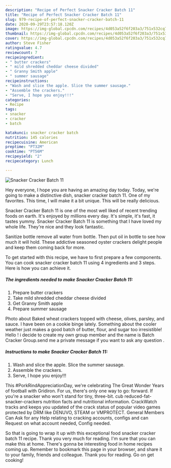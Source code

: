 ```yaml
---
description: "Recipe of Perfect Snacker Cracker Batch 11"
title: "Recipe of Perfect Snacker Cracker Batch 11"
slug: 979-recipe-of-perfect-snacker-cracker-batch-11
date: 2020-09-29T23:57:18.120Z
image: https://img-global.cpcdn.com/recipes/4d053a52f6f203a3/751x532cq70/snacker-cracker-batch-11-recipe-main-photo.jpg
thumbnail: https://img-global.cpcdn.com/recipes/4d053a52f6f203a3/751x532cq70/snacker-cracker-batch-11-recipe-main-photo.jpg
cover: https://img-global.cpcdn.com/recipes/4d053a52f6f203a3/751x532cq70/snacker-cracker-batch-11-recipe-main-photo.jpg
author: Steve Fisher
ratingvalue: 4.7
reviewcount: 7
recipeingredient:
- " butter crackers"
- " mild shredded cheddar cheese divided"
- " Granny Smith apple"
- " summer sausage"
recipeinstructions:
- "Wash and slice the apple. Slice the summer sausage."
- "Assemble the crackers."
- "Serve, I hope you enjoy!!!"
categories:
- Recipe
tags:
- snacker
- cracker
- batch

katakunci: snacker cracker batch 
nutrition: 145 calories
recipecuisine: American
preptime: "PT32M"
cooktime: "PT56M"
recipeyield: "2"
recipecategory: Lunch

---
```



![Snacker Cracker Batch 11](https://img-global.cpcdn.com/recipes/4d053a52f6f203a3/751x532cq70/snacker-cracker-batch-11-recipe-main-photo.jpg)

Hey everyone, I hope you are having an amazing day today. Today, we're going to make a distinctive dish, snacker cracker batch 11. One of my favorites. This time, I will make it a bit unique. This will be really delicious.

Snacker Cracker Batch 11 is one of the most well liked of recent trending foods on earth. It's enjoyed by millions every day. It's simple, it's fast, it tastes yummy. Snacker Cracker Batch 11 is something that I have loved my whole life. They're nice and they look fantastic.

Sanitize bottle remove all water from bottle. Then put oil in bottle to see how much it will hold. These addictive seasoned oyster crackers delight people and keep them coming back for more.


To get started with this recipe, we have to first prepare a few components. You can cook snacker cracker batch 11 using 4 ingredients and 3 steps. Here is how you can achieve it.

<!--inarticleads1-->

##### The ingredients needed to make Snacker Cracker Batch 11:

1. Prepare  butter crackers
1. Take  mild shredded cheddar cheese divided
1. Get  Granny Smith apple
1. Prepare  summer sausage


Photo about Baked wheat crackers topped with cheese, olives, parsley, and sauce. I have been on a cookie binge lately. Something about the cooler weather just makes a good batch of butter, flour, and sugar too irresistible! Hello ! i decide to create my own group member and the name is Batch Cracker Group.send me a private message if you want to ask any question . 

<!--inarticleads2-->

##### Instructions to make Snacker Cracker Batch 11:

1. Wash and slice the apple. Slice the summer sausage.
1. Assemble the crackers.
1. Serve, I hope you enjoy!!!


This #PorkRindAppreciationDay, we&#39;re celebrating The Great Wonder Years of football with Gridiron. For us, there&#39;s only one way to go: forward. If you&#39;re a snacker who won&#39;t stand for tiny, three-bit. cub reduced-fat-snacker-crackers nutrition facts and nutritional information. CrackWatch tracks and keeps you updated of the crack status of popular video games protected by DRM like DENUVO, STEAM or VMPROTECT. General Members Can Ask for any Help relating to cracking accounts, configs and can Request on what account needed, Config needed. 

So that is going to wrap it up with this exceptional food snacker cracker batch 11 recipe. Thank you very much for reading. I'm sure that you can make this at home. There's gonna be interesting food in home recipes coming up. Remember to bookmark this page in your browser, and share it to your family, friends and colleague. Thank you for reading. Go on get cooking!
